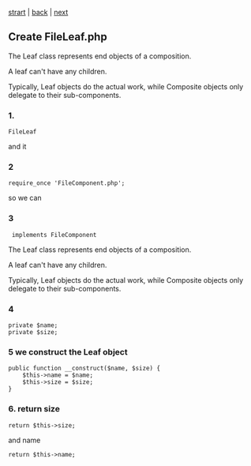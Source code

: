 [strart](./page01.md) | [back](./page02.md) | [next](./page04.md)
## Create FileLeaf.php

The Leaf class represents end objects of a composition. 

A leaf can't have any children.

Typically, Leaf objects do the actual work, while Composite objects only delegate to their sub-components.

### 1.
```
FileLeaf
```
and it
### 2
```
require_once 'FileComponent.php';
```
so we can
### 3
```
 implements FileComponent
```
The Leaf class represents end objects of a composition. 

A leaf can't have any children. 

Typically, Leaf objects do the actual work, while Composite objects only delegate to their sub-components.
### 4
```
private $name;
private $size;
```
### 5 we construct the Leaf object
```
public function __construct($name, $size) {
    $this->name = $name;
    $this->size = $size;
}
```
### 6. return size
```
return $this->size;
```
and name
```
return $this->name;
```

